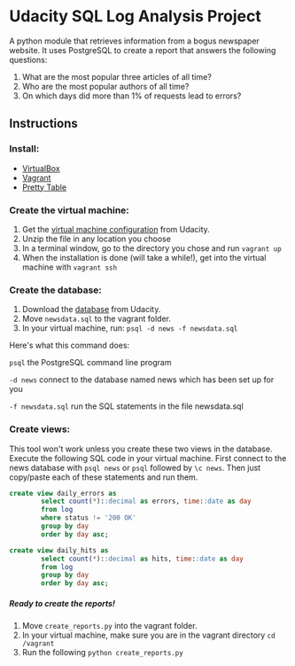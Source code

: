 # Udacity SQL Log Analysis Project

A python module that retrieves information from a bogus newspaper website. It uses PostgreSQL to create a report that answers the following questions:

1. What are the most popular three articles of all time?
2. Who are the most popular authors of all time?
3. On which days did more than 1% of requests lead to errors?

## Instructions
### Install:
- [VirtualBox](https://www.virtualbox.org/wiki/Downloads)
- [Vagrant](https://www.vagrantup.com)
- [Pretty Table](https://github.com/dprince/python-prettytable)

### Create the virtual machine:
1. Get the [virtual machine configuration](https://d17h27t6h515a5.cloudfront.net/topher/2017/June/5948287e_fsnd-virtual-machine/fsnd-virtual-machine.zip) from Udacity.
2. Unzip the file in any location you choose
3. In a terminal window, go to the directory you chose and run `vagrant up`
4. When the installation is done (will take a while!), get into the virtual machine with `vagrant ssh`

### Create the database:
1. Download the [database](https://d17h27t6h515a5.cloudfront.net/topher/2016/August/57b5f748_newsdata/newsdata.zip) from Udacity.
2. Move `newsdata.sql` to the vagrant folder.
3. In your virtual machine, run: `psql -d news -f newsdata.sql`

Here's what this command does:

`psql` the PostgreSQL command line program

`-d news` connect to the database named news which has been set up for you

`-f newsdata.sql` run the SQL statements in the file newsdata.sql

### Create views:
This tool won't work unless you create these two views in the database. Execute the following SQL code in your virtual machine. First connect to the news database with `psql news` or `psql` followed by `\c news`. Then just copy/paste each of these statements and run them.

```sql
create view daily_errors as
        select count(*)::decimal as errors, time::date as day
        from log
        where status != '200 OK'
        group by day
        order by day asc;
```
```sql
create view daily_hits as
        select count(*)::decimal as hits, time::date as day
        from log
        group by day
        order by day asc;
```

#####  Ready to create the reports!
1. Move `create_reports.py` into the vagrant folder.
2. In your virtual machine, make sure you are in the vagrant directory `cd /vagrant`
2. Run the following `python create_reports.py`
